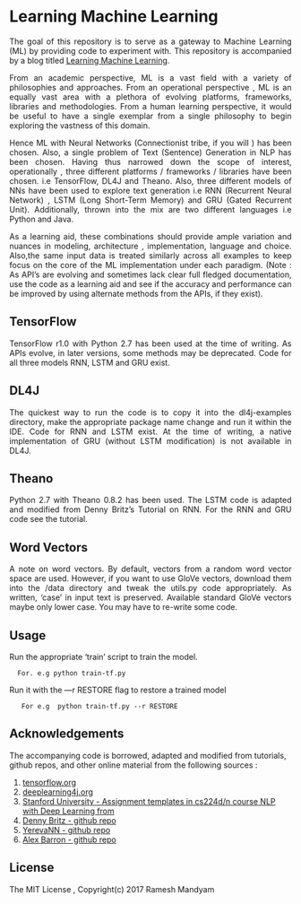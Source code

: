 # Learning Machine Learning

<p style="text-align: justify">
The goal of this repository is to serve as a gateway to Machine Learning (ML) by providing code to experiment with. This repository is accompanied by a blog titled <a href="https://rmandyam.github.io/machine/learning/2017/05/15/ML-Blog.html">Learning Machine Learning</a>.
</p>

<p style="text-align: justify">
From an academic perspective, ML is a vast field with a variety of philosophies and approaches. From an operational perspective , ML is an equally vast area with a plethora of evolving platforms, frameworks, libraries and methodologies. From a human learning perspective, it would be useful to have a single exemplar from a single philosophy to begin exploring the vastness of this domain. 
</p>

<p style="text-align: justify">
Hence ML with Neural Networks (Connectionist tribe, if you will ) has been chosen. Also, a single problem of Text (Sentence) Generation in NLP  has been chosen.  Having thus narrowed down the scope of interest, operationally , three different platforms / frameworks / libraries have been chosen. i.e TensorFlow, DL4J and Theano. Also, three different models of NNs have been used to explore text generation i.e RNN (Recurrent Neural Network) , LSTM (Long Short-Term Memory) and GRU (Gated Recurrent Unit).  Additionally, thrown into the mix are two different languages i.e Python and Java. 
</p>

<p style="text-align: justify">
As a learning aid, these combinations should provide ample variation and nuances in modeling, architecture , implementation, language and choice. Also,the same input data is treated similarly across all examples to keep focus on the core of the ML implementation under each paradigm. (Note : As API’s are evolving and sometimes lack clear full fledged documentation, use the code as a learning aid and see if the accuracy and performance can be improved  by using alternate methods from the APIs, if they exist).
</p>


## TensorFlow
<p style="text-align: justify">
TensorFlow r1.0 with Python 2.7 has been used at the time of writing. As APIs evolve,  in later versions, some methods may be deprecated. Code for all three models RNN, LSTM and GRU exist.
</p> 

## DL4J
<p style="text-align: justify">
The quickest way to run the code is to copy it into the dl4j-examples directory, make the appropriate package name change and run it within the IDE.  Code for RNN and LSTM exist. At the time of writing,  a native implementation of GRU (without LSTM modification) is not available in DL4J.  
</p>

## Theano
<p style="text-align: justify">
Python 2.7 with Theano 0.8.2 has been used. The LSTM code is adapted and modified from Denny Britz’s Tutorial on RNN.  For the RNN and GRU code see the tutorial. 
</p>

## Word Vectors
<p style="text-align: justify">
A note on word vectors. By default,  vectors from a random word vector space are used. However, if you want to use GloVe vectors, download them into the /data directory and tweak the utils.py code appropriately. As written, ‘case’ in input text is preserved. Available standard GloVe vectors maybe only lower case.  You may have to re-write some code. 
</p> 

## Usage
Run the appropriate ‘train’ script to train the model. 

```
  For. e.g python train-tf.py
```

Run it with the —r RESTORE flag to restore a trained model

```
   For e.g  python train-tf.py --r RESTORE
```


## Acknowledgements
The accompanying code is borrowed, adapted and modified from tutorials, github repos, and other online material from the following sources : 

1. <a href="https://www.tensorflow.org">tensorflow.org </a>
2. <a href="https://deeplearning4j.org"> deeplearning4j.org </a>
3. <a href="http://web.stanford.edu/class/cs224n/">Stanford University - Assignment templates in cs224d/n course NLP with Deep Learning from  </a>
4. <a href="https://github.com/dennybritz/rnn-tutorial-gru-lstm"> Denny Britz - github repo </a>
5. <a href="https://github.com/YerevaNN/Dynamic-memory-networks-in-Theano">YerevaNN - github repo</a>
6. <a href="https://github.com/barronalex/Dynamic-Memory-Networks-in-TensorFlow">Alex Barron - github repo</a>
 

## License
The MIT License ,  Copyright(c) 2017 Ramesh Mandyam

